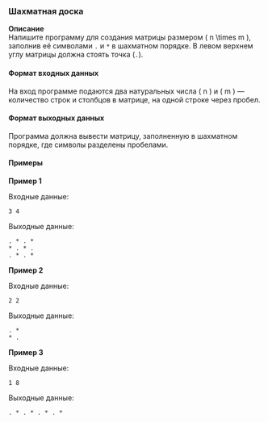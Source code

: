 ### Шахматная доска

**Описание**  
Напишите программу для создания матрицы размером \( n \times m \), заполнив её символами `.` и `*` в шахматном порядке. В левом верхнем углу матрицы должна стоять точка (`.`).

#### Формат входных данных
На вход программе подаются два натуральных числа \( n \) и \( m \) — количество строк и столбцов в матрице, на одной строке через пробел.

#### Формат выходных данных
Программа должна вывести матрицу, заполненную в шахматном порядке, где символы разделены пробелами.

#### Примеры

**Пример 1**

Входные данные:
```
3 4
```

Выходные данные:
```
. * . *
* . * .
. * . *
```

**Пример 2**

Входные данные:
```
2 2
```

Выходные данные:
```
. *
* .
```

**Пример 3**

Входные данные:
```
1 8
```

Выходные данные:
```
. * . * . * . *
```